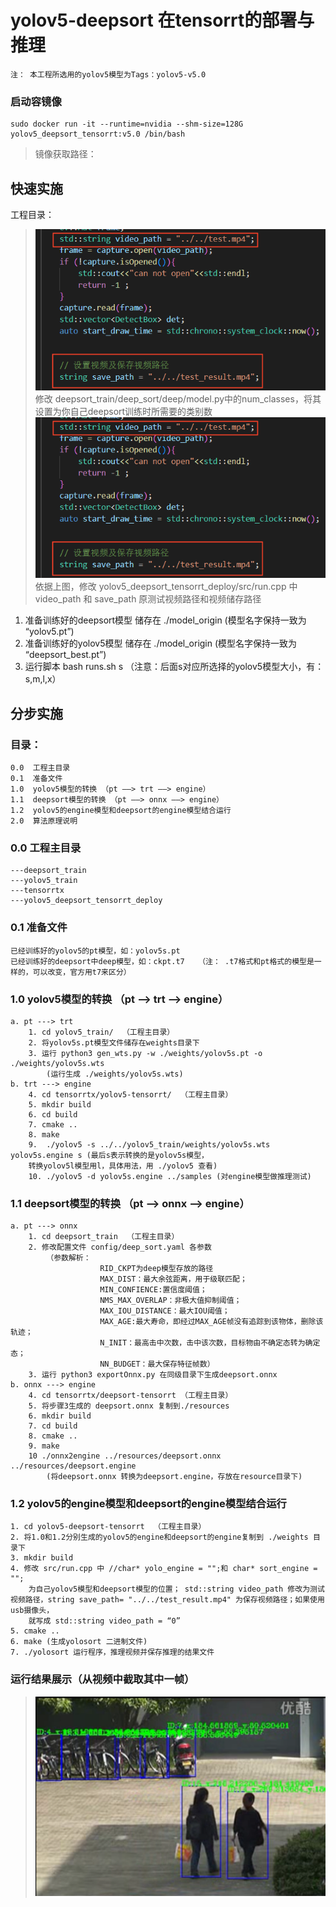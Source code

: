 
# yolov5-deepsort 在tensorrt的部署与推理
    注： 本工程所选用的yolov5模型为Tags：yolov5-v5.0


### 启动容镜像 
    sudo docker run -it --runtime=nvidia --shm-size=128G yolov5_deepsort_tensorrt:v5.0 /bin/bash 
> 镜像获取路径： 

## 快速实施
工程目录：
>   ![image2](image1.png)
    修改 deepsort_train/deep_sort/deep/model.py中的num_classes，将其设置为你自己deepsort训练时所需要的类别数
>   ![image1](image1.png)
>   依据上图，修改 yolov5_deepsort_tensorrt_deploy/src/run.cpp 中video_path 和 save_path 原测试视频路径和视频储存路径

   1. 准备训练好的deepsort模型 储存在 ./model_origin (模型名字保持一致为 “yolov5.pt”)
   2. 准备训练好的yolov5模型 储存在 ./model_origin (模型名字保持一致为 “deepsort_best.pt”)
   3. 运行脚本 bash runs.sh s  （注意：后面s对应所选择的yolov5模型大小，有：s,m,l,x）

## 分步实施   
### 目录：   
    0.0  工程主目录
    0.1  准备文件
    1.0  yolov5模型的转换 （pt ——> trt ——> engine）
    1.1  deepsort模型的转换 （pt ——> onnx ——> engine）
    1.2  yolov5的engine模型和deepsort的engine模型结合运行
    2.0  算法原理说明


### 0.0  工程主目录
    ---deepsort_train
    ---yolov5_train
    ---tensorrtx
    ---yolov5_deepsort_tensorrt_deploy


### 0.1  准备文件
    已经训练好的yolov5的pt模型，如：yolov5s.pt
    已经训练好的deepsort中deep模型，如：ckpt.t7   （注： .t7格式和pt格式的模型是一样的，可以改变，官方用t7来区分）

### 1.0  yolov5模型的转换 （pt ——> trt ——> engine）
    a. pt ---> trt
        1. cd yolov5_train/  （工程主目录）
        2. 将yolov5s.pt模型文件储存在weights目录下
        3. 运行 python3 gen_wts.py -w ./weights/yolov5s.pt -o ./weights/yolov5s.wts
            (运行生成 ./weights/yolov5s.wts)
    b. trt ---> engine
        4. cd tensorrtx/yolov5-tensorrt/  （工程主目录）
        5. mkdir build
        6. cd build
        7. cmake ..
        8. make
        9.  ./yolov5 -s ../../yolov5_train/weights/yolov5s.wts yolov5s.engine s (最后s表示转换的是yolov5s模型，
        转换yolov5l模型用l，具体用法，用 ./yolov5 查看)
        10. ./yolov5 -d yolov5s.engine ../samples (对engine模型做推理测试)

### 1.1  deepsort模型的转换 （pt ——> onnx ——> engine）
    a. pt ---> onnx
        1. cd deepsort_train  （工程主目录）
        2. 修改配置文件 config/deep_sort.yaml 各参数
            （参数解析：
                        RID_CKPT为deep模型存放的路径
                        MAX_DIST：最大余弦距离，用于级联匹配；
                        MIN_CONFIENCE:置信度阈值；
                        NMS_MAX_OVERLAP：非极大值抑制阈值；
                        MAX_IOU_DISTANCE：最大IOU阈值；
                        MAX_AGE:最大寿命，即经过MAX_AGE帧没有追踪到该物体，删除该轨迹；
                        N_INIT：最高击中次数，击中该次数，目标物由不确定态转为确定态；
                        NN_BUDGET：最大保存特征帧数）
        3. 运行 python3 exportOnnx.py 在同级目录下生成deepsort.onnx
    b. onnx ---> engine
        4. cd tensorrtx/deepsort-tensorrt （工程主目录）
        5. 将步骤3生成的 deepsort.onnx 复制到./resources 
        6. mkdir build
        7. cd build
        8. cmake ..
        9. make
        10 ./onnx2engine ../resources/deepsort.onnx ../resources/deepsort.engine
            (将deepsort.onnx 转换为deepsort.engine，存放在resource目录下)

### 1.2  yolov5的engine模型和deepsort的engine模型结合运行
    
    1. cd yolov5-deepsort-tensorrt  （工程主目录）
    2. 将1.0和1.2分别生成的yolov5的engine和deepsort的engine复制到 ./weights 目录下
    3. mkdir build
    4. 修改 src/run.cpp 中 //char* yolo_engine = "";和 char* sort_engine = "";
        为自己yolov5模型和deepsort模型的位置； std::string video_path 修改为测试视频路径，string save_path= "../../test_result.mp4" 为保存视频路径；如果使用usb摄像头，
        就写成 std::string video_path = “0”
    5. cmake ..
    6. make (生成yolosort 二进制文件)
    7. ./yolosort 运行程序，推理视频并保存推理的结果文件
    
### 运行结果展示（从视频中截取其中一帧）
    
>   ![result](result.png)

